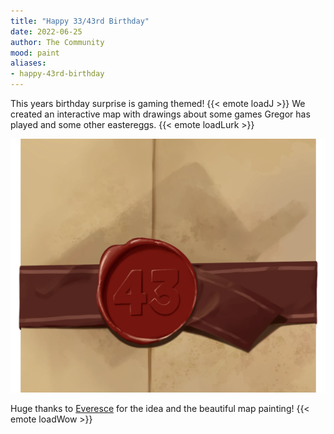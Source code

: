 ```yaml
---
title: "Happy 33/43rd Birthday"
date: 2022-06-25
author: The Community
mood: paint
aliases:
- happy-43rd-birthday
---
```


This years birthday surprise is gaming themed! {{< emote loadJ >}}
We created an interactive map with drawings about some games Gregor has played and some other eastereggs. {{< emote loadLurk >}}

[![](map-sealed.png)](/gamemap/)

<!--more-->

Huge thanks to [Everesce](https://www.patreon.com/everesce) for the idea and the beautiful map painting! {{< emote loadWow >}}
